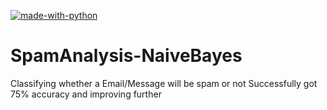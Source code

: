 [![made-with-python](https://img.shields.io/badge/Made%20with-Python-1f425f.svg)](https://www.python.org/)

# SpamAnalysis-NaiveBayes

Classifying whether a Email/Message will be spam or not
Successfully got 75% accuracy and improving further
